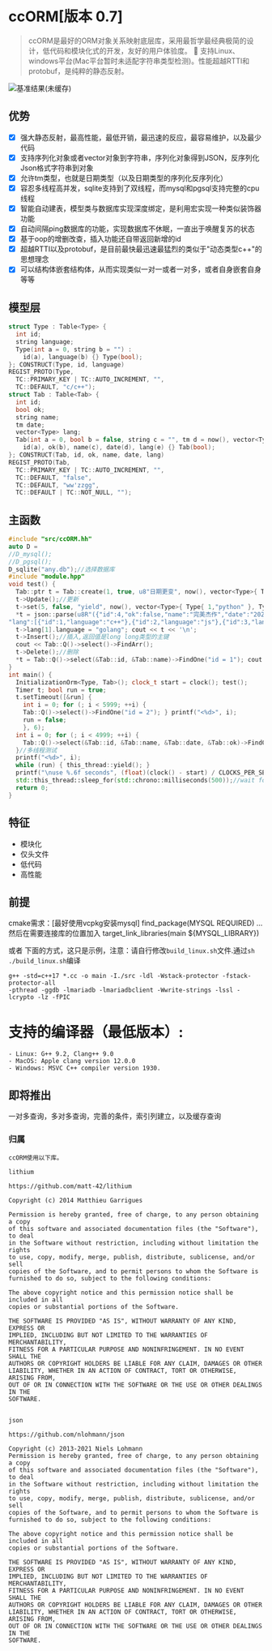 ﻿# ccORM[版本 0.7]
> ccORM是最好的ORM对象关系映射底层库，采用最哲学最经典极简的设计，低代码和模块化式的开发，友好的用户体验度。
> 🚀 支持Linux、windows平台(Mac平台暂时未适配字符串类型检测)。性能超越RTTI和protobuf，是纯粹的静态反射。

 ![基准结果(未缓存)](./test.png)

## 优势
- [x] 强大静态反射，最高性能，最低开销，最迅速的反应，最容易维护，以及最少代码
- [x] 支持序列化对象或者vector对象到字符串，序列化对象得到JSON，反序列化Json格式字符串到对象
- [x] 允许tm类型，也就是日期类型（以及日期类型的序列化反序列化）
- [x] 容忍多线程高并发，sqlite支持到了双线程，而mysql和pgsql支持完整的cpu线程
- [x] 智能自动建表，模型类与数据库实现深度绑定，是利用宏实现一种类似装饰器功能
- [x] 自动间隔ping数据库的功能，实现数据库不休眠，一直出于唤醒复苏的状态
- [x] 基于oop的增删改查，插入功能还自带返回新增的id
- [x] 超越RTTI以及protobuf，是目前最快最迅速最猛烈的类似于"动态类型c++"的思想理念
- [x] 可以结构体嵌套结构体，从而实现类似一对一或者一对多，或者自身嵌套自身等等

## 模型层
```c++
struct Type : Table<Type> {
  int id;
  string language;
  Type(int a = 0, string b = "") :
	id(a), language(b) {} Type(bool);
}; CONSTRUCT(Type, id, language)
REGIST_PROTO(Type,
  TC::PRIMARY_KEY | TC::AUTO_INCREMENT, "",
  TC::DEFAULT, "c/c++");
struct Tab : Table<Tab> {
  int id;
  bool ok;
  string name;
  tm date;
  vector<Type> lang;
  Tab(int a = 0, bool b = false, string c = "", tm d = now(), vector<Type> e = {}) :
	id(a), ok(b), name(c), date(d), lang(e) {} Tab(bool);
}; CONSTRUCT(Tab, id, ok, name, date, lang)
REGIST_PROTO(Tab,
  TC::PRIMARY_KEY | TC::AUTO_INCREMENT, "",
  TC::DEFAULT, "false",
  TC::DEFAULT, "ww'zzgg",
  TC::DEFAULT | TC::NOT_NULL, "");
```
## 主函数
```c++
#include "src/ccORM.hh"
auto D =
//D_mysql();
//D_pgsql();
D_sqlite("any.db");//选择数据库
#include "module.hpp"
void test() {
  Tab::ptr t = Tab::create(1, true, u8"日期更变", now(), vector<Type>{ Type{ 1,"typescript" } });
  t->Update();//更新
  t->set(5, false, "yield", now(), vector<Type>{ Type{ 1,"python" }, Type{ 2,"ruby" } }); cout << t << '\n';
  *t = json::parse(u8R"({"id":4,"ok":false,"name":"完美杰作","date":"2021-09-08 01:04:30",
"lang":[{"id":1,"language":"c++"},{"id":2,"language":"js"},{"id":3,"language":"rust"}]})").get<Tab>();
  t->lang[1].language = "golang"; cout << t << '\n';
  t->Insert();//插入,返回值是long long类型的主键
  cout << Tab::Q()->select()->FindArr();
  t->Delete();//删除
  *t = Tab::Q()->select(&Tab::id, &Tab::name)->FindOne("id = 1"); cout << t << '\n';
}
int main() {
  InitializationOrm<Type, Tab>(); clock_t start = clock(); test();
  Timer t; bool run = true;
  t.setTimeout([&run] {
	int i = 0; for (; i < 5999; ++i) {
	Tab::Q()->select()->FindOne("id = 2"); } printf("<%d>", i);
	run = false;
	}, 6);
  int i = 0; for (; i < 4999; ++i) {
	Tab::Q()->select(&Tab::id, &Tab::name, &Tab::date, &Tab::ok)->FindOne("id = 1");
  }//多线程测试
  printf("<%d>", i);
  while (run) { this_thread::yield(); }
  printf("\nuse %.6f seconds", (float)(clock() - start) / CLOCKS_PER_SEC);
  std::this_thread::sleep_for(std::chrono::milliseconds(500));//wait for something
  return 0;
}
```

## 特征
 - 模块化
 - 仅头文件
 - 低代码
 - 高性能

## 前提
cmake需求：[最好使用vcpkg安装mysql]
find_package(MYSQL REQUIRED)
...然后在需要连接库的位置加入
target_link_libraries(main ${MYSQL_LIBRARY})

或者
下面的方式，这只是示例，注意：请自行修改`build_linux.sh`文件.通过`sh ./build_linux.sh`编译
```
g++ -std=c++17 *.cc -o main -I./src -ldl -Wstack-protector -fstack-protector-all
-pthread -ggdb -lmariadb -lmariadbclient -Wwrite-strings -lssl -lcrypto -lz -fPIC 
```
# 支持的编译器（最低版本）:
    - Linux: G++ 9.2, Clang++ 9.0
    - MacOS: Apple clang version 12.0.0 
    - Windows: MSVC C++ compiler version 1930.

## 即将推出
一对多查询，多对多查询，完善的条件，索引列建立，以及缓存查询

### 归属
    ccORM使用以下库。

    lithium

    https://github.com/matt-42/lithium

	Copyright (c) 2014 Matthieu Garrigues

	Permission is hereby granted, free of charge, to any person obtaining a copy
	of this software and associated documentation files (the "Software"), to deal
	in the Software without restriction, including without limitation the rights
	to use, copy, modify, merge, publish, distribute, sublicense, and/or sell
	copies of the Software, and to permit persons to whom the Software is
	furnished to do so, subject to the following conditions:

	The above copyright notice and this permission notice shall be included in all
	copies or substantial portions of the Software.

	THE SOFTWARE IS PROVIDED "AS IS", WITHOUT WARRANTY OF ANY KIND, EXPRESS OR
	IMPLIED, INCLUDING BUT NOT LIMITED TO THE WARRANTIES OF MERCHANTABILITY,
	FITNESS FOR A PARTICULAR PURPOSE AND NONINFRINGEMENT. IN NO EVENT SHALL THE
	AUTHORS OR COPYRIGHT HOLDERS BE LIABLE FOR ANY CLAIM, DAMAGES OR OTHER
	LIABILITY, WHETHER IN AN ACTION OF CONTRACT, TORT OR OTHERWISE, ARISING FROM,
	OUT OF OR IN CONNECTION WITH THE SOFTWARE OR THE USE OR OTHER DEALINGS IN THE
	SOFTWARE.


	json 

    https://github.com/nlohmann/json

    Copyright (c) 2013-2021 Niels Lohmann
    Permission is hereby granted, free of charge, to any person obtaining a copy
    of this software and associated documentation files (the "Software"), to deal
    in the Software without restriction, including without limitation the rights
    to use, copy, modify, merge, publish, distribute, sublicense, and/or sell
    copies of the Software, and to permit persons to whom the Software is
    furnished to do so, subject to the following conditions:

    The above copyright notice and this permission notice shall be included in all
    copies or substantial portions of the Software.

    THE SOFTWARE IS PROVIDED "AS IS", WITHOUT WARRANTY OF ANY KIND, EXPRESS OR
    IMPLIED, INCLUDING BUT NOT LIMITED TO THE WARRANTIES OF MERCHANTABILITY,
    FITNESS FOR A PARTICULAR PURPOSE AND NONINFRINGEMENT. IN NO EVENT SHALL THE
    AUTHORS OR COPYRIGHT HOLDERS BE LIABLE FOR ANY CLAIM, DAMAGES OR OTHER
    LIABILITY, WHETHER IN AN ACTION OF CONTRACT, TORT OR OTHERWISE, ARISING FROM,
    OUT OF OR IN CONNECTION WITH THE SOFTWARE OR THE USE OR OTHER DEALINGS IN THE
    SOFTWARE.
